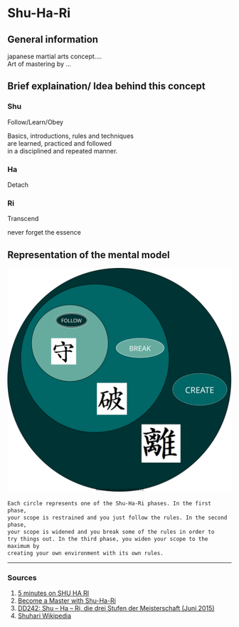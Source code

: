 # Shu-Ha-Ri

## General information

japanese martial arts concept.... \
Art of mastering by ...

## Brief explaination/ Idea behind this concept

### Shu
Follow/Learn/Obey

Basics, introductions, rules and techniques\
are learned, practiced and followed\
in a disciplined and repeated manner.

### Ha
Detach

### Ri
Transcend

never forget the essence





## Representation of the mental model

![](Shu-Ha-Ri.svg)

```
Each circle represents one of the Shu-Ha-Ri phases. In the first phase,
your scope is restrained and you just follow the rules. In the second phase, 
your scope is widened and you break some of the rules in order to
try things out. In the third phase, you widen your scope to the maximum by 
creating your own environment with its own rules. 
```


---
### Sources
1. [5 minutes on SHU HA RI](https://www.youtube.com/watch?v=bGjPpj7ub_k)
2. [Become a Master with Shu-Ha-Ri](https://www.acronymat.com/wp-content/uploads/2021/02/shu-ha-ri-poster-min.pdf)
3. [DD242: Shu – Ha – Ri, die drei Stufen der Meisterschaft (Juni 2015)](https://www.omnisophie.com/dd242-shu-ha-ri-die-drei-stufen-der-meisterschaft-juni-2015/)
4. [Shuhari Wikipedia](https://en.wikipedia.org/wiki/Shuhari) 